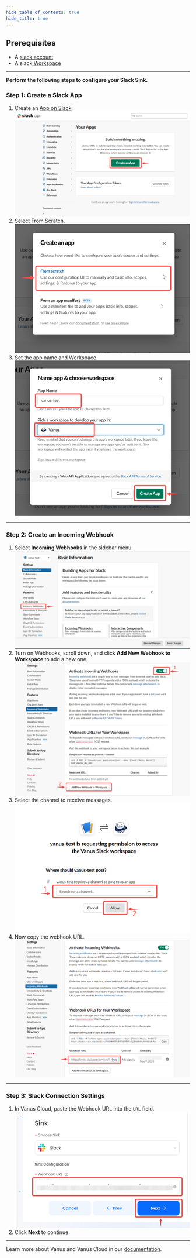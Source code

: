 ```yaml
--- 
hide_table_of_contents: true
hide_title: true
---
```


## Prerequisites

- A [slack account](https://slack.com)
- A slack[ Workspace](https://slack.com/help/articles/206845317-Create-a-Slack-workspace)

---

**Perform the following steps to configure your Slack Sink.**

### Step 1: Create a Slack App
1. Create an [App on Slack](https://api.slack.com/apps).
   ![](images/1.png)
2. Select From Scratch.
   ![](images/2.png)
3. Set the app name and Workspace.
![](images/3.png)

---

### Step 2: Create an Incoming Webhook
1. Select **Incoming Webhooks** in the sidebar menu.
![img.png](images/4.png)
2. Turn on Webhooks, scroll down, and click **Add New Webhook to Workspace** to add a new one.
![](images/5.png)
3. Select the channel to receive messages.
![img.png](images/6.png)
4. Now copy the webhook URL.
![](images/7.png)

---

### Step 3: Slack Connection Settings
1. In Vanus Cloud, paste the Webhook URL into the `URL` field. 
![img_2.png](images/8.png)
2. Click **Next** to continue.

---

Learn more about Vanus and Vanus Cloud in our [documentation](https://docs.vanus.ai).
